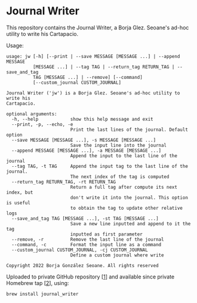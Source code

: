 Journal Writer
==============

This repository contains the Journal Writer, a Borja Glez. Seoane's ad-hoc utility to write his Cartapacio.

Usage:

```
usage: jw [-h] [--print | --save MESSAGE [MESSAGE ...] | --append MESSAGE
          [MESSAGE ...] | --tag TAG | --return_tag RETURN_TAG | --save_and_tag
          TAG [MESSAGE ...] | --remove] [--command]
          [--custom_journal CUSTOM_JOURNAL]

Journal Writer ('jw') is a Borja Glez. Seoane's ad-hoc utility to write his
Cartapacio.

optional arguments:
  -h, --help            show this help message and exit
  --print, -p, --echo, -e
                        Print the last lines of the journal. Default option
  --save MESSAGE [MESSAGE ...], -s MESSAGE [MESSAGE ...]
                        Save the input line into the journal
  --append MESSAGE [MESSAGE ...], -a MESSAGE [MESSAGE ...]
                        Append the input to the last line of the journal
  --tag TAG, -t TAG     Append the input tag to the last line of the journal.
                        The next index of the tag is computed
  --return_tag RETURN_TAG, -rt RETURN_TAG
                        Return a full tag after compute its next index, but
                        don't write it into the journal. This option is useful
                        to obtain the tag to update other relative logs
  --save_and_tag TAG [MESSAGE ...], -st TAG [MESSAGE ...]
                        Save a new line inputted and append to it the tag
                        inputted as first parameter
  --remove, -r          Remove the last line of the journal
  --command, -c         Format the input line as a command
  --custom_journal CUSTOM_JOURNAL, -cj CUSTOM_JOURNAL
                        Define a custom journal where write

Copyright 2022 Borja González Seoane. All rights reserved
```

Uploaded to private GitHub repository \[[1]\] and available since private Homebrew tap \[[2]\], using:

```sh
brew install journal_writer
```


<!-- References -->

[1]: https://github.com/bglezseoane/journal-writer
[2]: https://github.com/bglezseoane/homebrew-private-tap
